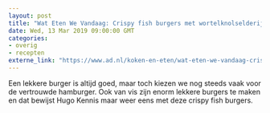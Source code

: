```yaml
---
layout: post
title: "Wat Eten We Vandaag: Crispy fish burgers met wortelknolselderijremoulade"
date: Wed, 13 Mar 2019 09:00:00 GMT
categories: 
- overig 
- recepten 
externe_link: "https://www.ad.nl/koken-en-eten/wat-eten-we-vandaag-crispy-fish-burgers-met-wortelknolselderijremoulade~ad4a8317/"
---
```


Een lekkere burger is altijd goed, maar toch kiezen we nog steeds vaak voor de vertrouwde hamburger. Ook van vis zijn enorm lekkere burgers te maken en dat bewijst Hugo Kennis maar weer eens met deze crispy fish burgers.
